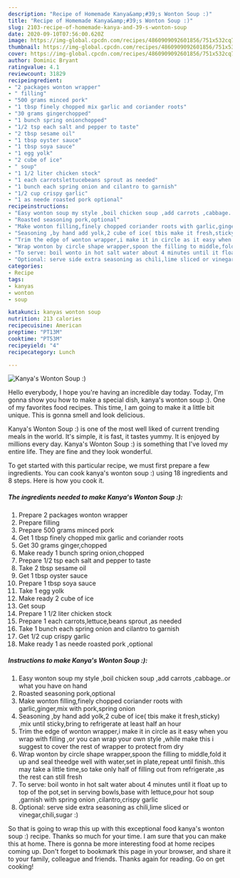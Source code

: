 ```yaml
---
description: "Recipe of Homemade Kanya&amp;#39;s Wonton Soup :)"
title: "Recipe of Homemade Kanya&amp;#39;s Wonton Soup :)"
slug: 2103-recipe-of-homemade-kanya-and-39-s-wonton-soup
date: 2020-09-10T07:56:00.620Z
image: https://img-global.cpcdn.com/recipes/4860909092601856/751x532cq70/kanyas-wonton-soup-recipe-main-photo.jpg
thumbnail: https://img-global.cpcdn.com/recipes/4860909092601856/751x532cq70/kanyas-wonton-soup-recipe-main-photo.jpg
cover: https://img-global.cpcdn.com/recipes/4860909092601856/751x532cq70/kanyas-wonton-soup-recipe-main-photo.jpg
author: Dominic Bryant
ratingvalue: 4.1
reviewcount: 31829
recipeingredient:
- "2 packages wonton wrapper"
- " filling"
- "500 grams minced pork"
- "1 tbsp finely chopped mix garlic and coriander roots"
- "30 grams gingerchopped"
- "1 bunch spring onionchopped"
- "1/2 tsp each salt and pepper to taste"
- "2 tbsp sesame oil"
- "1 tbsp oyster sauce"
- "1 tbsp soya sauce"
- "1 egg yolk"
- "2 cube of ice"
- " soup"
- "1 1/2 liter chicken stock"
- "1 each carrotslettucebeans sprout as needed"
- "1 bunch each spring onion and cilantro to garnish"
- "1/2 cup crispy garlic"
- "1 as neede roasted pork optional"
recipeinstructions:
- "Easy wonton soup my style ,boil chicken soup ,add carrots ,cabbage..or what you have on hand"
- "Roasted seasoning pork,optional"
- "Make wonton filling,finely chopped coriander roots with garlic,ginger,mix with pork,spring onion"
- "Seasoning ,by hand add yolk,2 cube of ice( tbis make it fresh,sticky) ,mix until sticky,bring to refrigerate at least half an hour"
- "Trim the edge of wonton wrapper,i make it in circle as it easy when you wrap with filling ,or you can wrap your own style ,while make this i suggest to cover the rest of wrapper to protect from dry"
- "Wrap wonton by circle shape wrapper,spoon the filling to middle,fold it up and seal theedge well with water,set in plate,repeat until finish..this may take a little time,so take only half of filling out from refrigerate ,as the rest can still fresh"
- "To serve: boil wonto in hot salt water about 4 minutes until it float up to top of the pot,set in serving bowls,base with lettuce,pour hot soup ,garnish with spring onion ,cilantro,crispy garlic"
- "Optional: serve side extra seasoning as chili,lime sliced or vinegar,chili,sugar :)"
categories:
- Recipe
tags:
- kanyas
- wonton
- soup

katakunci: kanyas wonton soup 
nutrition: 213 calories
recipecuisine: American
preptime: "PT13M"
cooktime: "PT53M"
recipeyield: "4"
recipecategory: Lunch

---
```



![Kanya&#39;s Wonton Soup :)](https://img-global.cpcdn.com/recipes/4860909092601856/751x532cq70/kanyas-wonton-soup-recipe-main-photo.jpg)

Hello everybody, I hope you're having an incredible day today. Today, I'm gonna show you how to make a special dish, kanya&#39;s wonton soup :). One of my favorites food recipes. This time, I am going to make it a little bit unique. This is gonna smell and look delicious.



Kanya&#39;s Wonton Soup :) is one of the most well liked of current trending meals in the world. It's simple, it is fast, it tastes yummy. It is enjoyed by millions every day. Kanya&#39;s Wonton Soup :) is something that I've loved my entire life. They are fine and they look wonderful.


To get started with this particular recipe, we must first prepare a few ingredients. You can cook kanya&#39;s wonton soup :) using 18 ingredients and 8 steps. Here is how you cook it.

<!--inarticleads1-->

##### The ingredients needed to make Kanya&#39;s Wonton Soup :):

1. Prepare 2 packages wonton wrapper
1. Prepare  filling
1. Prepare 500 grams minced pork
1. Get 1 tbsp finely chopped mix garlic and coriander roots
1. Get 30 grams ginger,chopped
1. Make ready 1 bunch spring onion,chopped
1. Prepare 1/2 tsp each salt and pepper to taste
1. Take 2 tbsp sesame oil
1. Get 1 tbsp oyster sauce
1. Prepare 1 tbsp soya sauce
1. Take 1 egg yolk
1. Make ready 2 cube of ice
1. Get  soup
1. Prepare 1 1/2 liter chicken stock
1. Prepare 1 each carrots,lettuce,beans sprout ,as needed
1. Take 1 bunch each spring onion and cilantro to garnish
1. Get 1/2 cup crispy garlic
1. Make ready 1 as neede roasted pork ,optional




<!--inarticleads2-->

##### Instructions to make Kanya&#39;s Wonton Soup :):

1. Easy wonton soup my style ,boil chicken soup ,add carrots ,cabbage..or what you have on hand
1. Roasted seasoning pork,optional
1. Make wonton filling,finely chopped coriander roots with garlic,ginger,mix with pork,spring onion
1. Seasoning ,by hand add yolk,2 cube of ice( tbis make it fresh,sticky) ,mix until sticky,bring to refrigerate at least half an hour
1. Trim the edge of wonton wrapper,i make it in circle as it easy when you wrap with filling ,or you can wrap your own style ,while make this i suggest to cover the rest of wrapper to protect from dry
1. Wrap wonton by circle shape wrapper,spoon the filling to middle,fold it up and seal theedge well with water,set in plate,repeat until finish..this may take a little time,so take only half of filling out from refrigerate ,as the rest can still fresh
1. To serve: boil wonto in hot salt water about 4 minutes until it float up to top of the pot,set in serving bowls,base with lettuce,pour hot soup ,garnish with spring onion ,cilantro,crispy garlic
1. Optional: serve side extra seasoning as chili,lime sliced or vinegar,chili,sugar :)




So that is going to wrap this up with this exceptional food kanya&#39;s wonton soup :) recipe. Thanks so much for your time. I am sure that you can make this at home. There is gonna be more interesting food at home recipes coming up. Don't forget to bookmark this page in your browser, and share it to your family, colleague and friends. Thanks again for reading. Go on get cooking!
